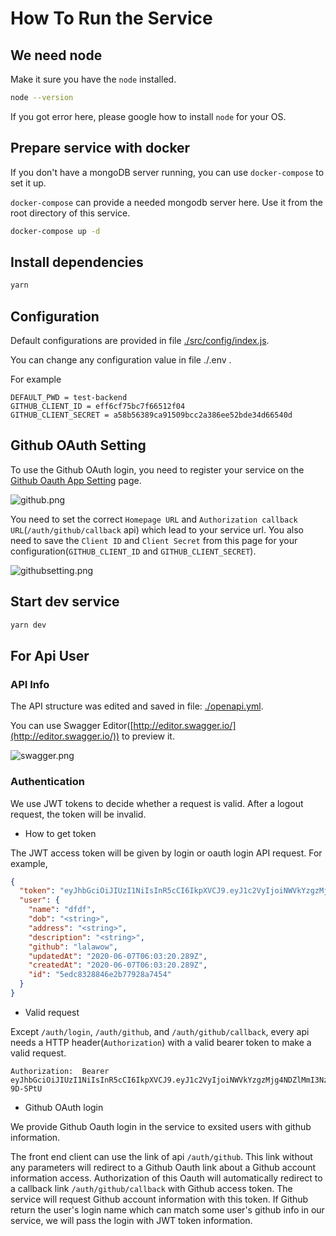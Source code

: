 # How To Run the Service

## We need node

Make it sure you have the `node` installed.

```sh
node --version
```

If you got error here, please google how to install `node` for your OS.

## Prepare service with docker

If you don't have a mongoDB server running, you can use `docker-compose` to set it up.

`docker-compose` can provide a needed mongodb server here. Use it from the root directory of this service.

```sh
docker-compose up -d
```

## Install dependencies

```sh
yarn
```

## Configuration

Default configurations are provided in file [./src/config/index.js](./src/config/index.js).

You can change any configuration value in file ./.env .

For example

```text
DEFAULT_PWD = test-backend
GITHUB_CLIENT_ID = eff6cf75bc7f66512f04
GITHUB_CLIENT_SECRET = a58b56389ca91509bcc2a386ee52bde34d66540d
```

## Github OAuth Setting

To use the Github OAuth login, you need to register your service on the [Github Oauth App Setting](https://github.com/settings/developers) page.

![github.png](https://i.loli.net/2020/06/07/Aj4aSyQ69dgGxwk.png)

You need to set the correct `Homepage URL` and `Authorization callback URL`(`/auth/github/callback` api) which lead to your service url.
You also need to save the `Client ID` and `Client Secret` from this page for your configuration(`GITHUB_CLIENT_ID` and `GITHUB_CLIENT_SECRET`).

![githubsetting.png](https://i.loli.net/2020/06/07/YG7Iv3jxgPfDnHu.png)

## Start dev service

```sh
yarn dev
```

## For Api User

### API Info

The API structure was edited and saved in file: [./openapi.yml](./openapi.yml).

You can use Swagger Editor([http://editor.swagger.io/](http://editor.swagger.io/)) to preview it.

![swagger.png](https://i.loli.net/2020/06/07/E3khLdoDCmlyfVP.png)

### Authentication

We use JWT tokens to decide whether a request is valid. After a logout request, the token will be invalid.

- How to get token

The JWT access token will be given by login or oauth login API request.
For example,

```json
{
  "token": "eyJhbGciOiJIUzI1NiIsInR5cCI6IkpXVCJ9.eyJ1c2VyIjoiNWVkYzgzMjg4NDZlMmI3NzkyOGE3NDU0IiwidHlwZSI6InBhc3N3b3JkIiwic2Vzc2lvbiI6IjVlZGM4MzgyODQ2ZTJiNzc5MjhhNzQ1NiIsImlhdCI6MTU5MTUwOTg5MCwiZXhwIjoxNTkxNTk2MjkwfQ.Rjh5QOmgVZOv1fND6PbuF2O8iEeME658GpC-9D-SPtU",
  "user": {
    "name": "dfdf",
    "dob": "<string>",
    "address": "<string>",
    "description": "<string>",
    "github": "lalawow",
    "updatedAt": "2020-06-07T06:03:20.289Z",
    "createdAt": "2020-06-07T06:03:20.289Z",
    "id": "5edc8328846e2b77928a7454"
  }
}
```

- Valid request

Except `/auth/login`, `/auth/github`, and `/auth/github/callback`, every api needs a HTTP header(`Authorization`) with a valid bearer token to make a valid request.

```text
Authorization:  Bearer eyJhbGciOiJIUzI1NiIsInR5cCI6IkpXVCJ9.eyJ1c2VyIjoiNWVkYzgzMjg4NDZlMmI3NzkyOGE3NDU0IiwidHlwZSI6InBhc3N3b3JkIiwic2Vzc2lvbiI6IjVlZGM4MzgyODQ2ZTJiNzc5MjhhNzQ1NiIsImlhdCI6MTU5MTUwOTg5MCwiZXhwIjoxNTkxNTk2MjkwfQ.Rjh5QOmgVZOv1fND6PbuF2O8iEeME658GpC-9D-SPtU
```

- Github OAuth login

We provide Github Oauth login in the service to exsited users with github information.

The front end client can use the link of api `/auth/github`. This link without any parameters will redirect to a Github Oauth link about a Github account information access. Authorization of this Oauth will automatically redirect to a callback link `/auth/github/callback` with Github access token. The service will request Github account information with this token. If Github return the user's login name which can match some user's github info in our service, we will pass the login with JWT token information.
